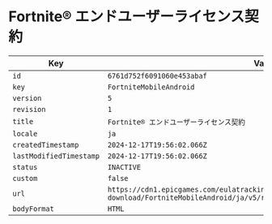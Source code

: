 # Fortnite® エンドユーザーライセンス契約

| Key | Value |
| --- | ----- |
| `id` | `6761d752f6091060e453abaf` |
| `key` | `FortniteMobileAndroid` |
| `version` | `5` |
| `revision` | `1` |
| `title` | `Fortnite® エンドユーザーライセンス契約` |
| `locale` | `ja` |
| `createdTimestamp` | `2024-12-17T19:56:02.066Z` |
| `lastModifiedTimestamp` | `2024-12-17T19:56:02.066Z` |
| `status` | `INACTIVE` |
| `custom` | `false` |
| `url` | `https://cdn1.epicgames.com/eulatracking-download/FortniteMobileAndroid/ja/v5/r1/c41785c36b6d6a2d4cd92593516ce2fe.pdf` |
| `bodyFormat` | `HTML` |
